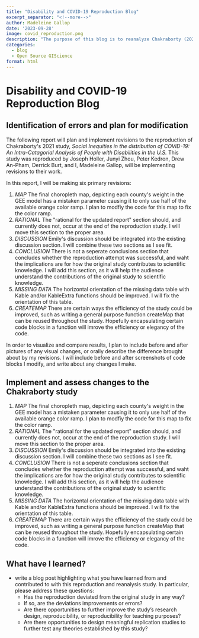 ```yaml
---
title: "Disability and COVID-19 Reproduction Blog"
excerpt_separator: "<!--more-->"
author: Madeleine Gallop
date: '2023-09-28'
image: covid_reproduction.png
description: "The purpose of this blog is to reanalyze Chakraborty (2021) and finalize a reproduction report."
categories:
  - blog
  - Open Source GIScience
format: html
---
```


# Disability and COVID-19 Reproduction Blog

## Identification of errors and plan for modification

The following report will plan and implement revisions to the reproduction of Chakraborty's 2021 study, _Social Inequities in the distribution of COVID-19: An Intra-Catagorial Analysis of People with Disabilities in the U.S._ 
This study was reproduced by Joseph Holler, Junyi Zhou, Peter Kedron, Drew An-Pham, Derrick Burt, and I, Madeleine Gallop, will be implementing revisions to their work. 

In this report, I will be making six primary revisions:

1. *MAP* The final choropleth map, depicting each county's weight in the GEE model has a mistaken parameter causing it to only use half of the available orange color ramp. I plan to modfiy the code for this map to fix the color ramp. 
2. *RATIONAL* The "rational for the updated report" section should, and currently does not, occur at the end of the reproduction study. I will move this section to the proper area. 
3. *DISCUSSION* Emily's discussion should be integrated into the existing discussion section. I will combine these two sections as I see fit. 
4. *CONCLUSION* There is not a seperate conclusions section that concludes whether the reproduction attempt was successful, and waht the implications are for how the original study contributes to scientific knowledge. I will add this section, as it will help the audience understand the contributions of the original study to scientific knowledge. 
5. *MISSING DATA* The horizontal orientation of the missing data table with Kable and/or KableExtra functions should be improved. I will fix the orientation of this table. 
6. *CREATEMAP* There are certain ways the efficiency of the study could be improved, such as writing a general purpose function createMap that can be reused throughout the study. Hopefully encapsulating certain code blocks in a function will imrove the efficiency or elegancy of the code. 

In order to visualize and compare results, I plan to include before and after pictures of any visual changes, or orally describe the difference brought about by my revisions. 
I will include before and after screenshots of code blocks I modify, and write about any changes I make. 

## Implement and assess changes to the Chakraborty study

1. *MAP* The final choropleth map, depicting each county's weight in the GEE model has a mistaken parameter causing it to only use half of the available orange color ramp. I plan to modfiy the code for this map to fix the color ramp. 
2. *RATIONAL* The "rational for the updated report" section should, and currently does not, occur at the end of the reproduction study. I will move this section to the proper area. 
3. *DISCUSSION* Emily's discussion should be integrated into the existing discussion section. I will combine these two sections as I see fit. 
4. *CONCLUSION* There is not a seperate conclusions section that concludes whether the reproduction attempt was successful, and waht the implications are for how the original study contributes to scientific knowledge. I will add this section, as it will help the audience understand the contributions of the original study to scientific knowledge. 
5. *MISSING DATA* The horizontal orientation of the missing data table with Kable and/or KableExtra functions should be improved. I will fix the orientation of this table. 
6. *CREATEMAP* There are certain ways the efficiency of the study could be improved, such as writing a general purpose function createMap that can be reused throughout the study. Hopefully encapsulating certain code blocks in a function will imrove the efficiency or elegancy of the code. 

## What have I learned? 
- write a blog post highlighting what you have learned from and contributed to with this reproduction and reanalysis study. In particular, please address these questions:
    - Has the reproduction deviated from the original study in any way?
    - If so, are the deviations improvements or errors?
    - Are there opportunities to further improve the study’s research design, reproducibility, or reproducibility for teaching purposes?
    - Are there opportunities to design meaningful replication studies to further test any theories established by this study?